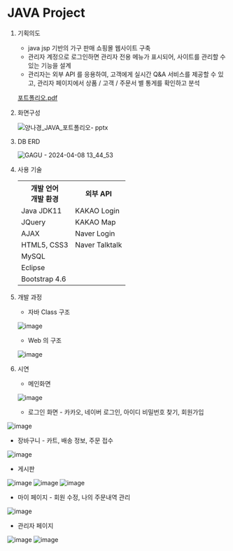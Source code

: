 # JAVA Project 
1. 기획의도  
   - java jsp 기반의 가구 판매 쇼핑몰 웹사이트 구축 
   - 관리자 계정으로 로그인하면 관리자 전용 메뉴가 표시되어, 사이트를 관리할 수 있는 기능을 설계 
   - 관리자는 외부 API 를 응용하여, 고객에게 실시간 Q&A 서비스를 제공할 수 있고, 관리자 페이지에서 상품 / 고객 / 주문서 별 통게를 확인하고 분석 
   
   [포트폴리오.pdf](https://github.com/user-attachments/files/16082582/_.pdf) 

2. 화면구성
 
   ![양나경_JAVA_포트폴리오- pptx](https://github.com/nagyng/shoppingmall/assets/159399610/55b00f0f-7765-4d6b-8fc1-49db8c8e2005)

     
3. DB ERD

   ![GAGU - 2024-04-08 13_44_53](https://github.com/nagyng/shoppingmall/assets/159399610/f828bc76-30b2-453b-909c-263acc109399)

4. 사용 기술
   <table> 
      <tr>
         <th>개발 언어<br>개발 환경</th>
         <th>외부 API</th>
      </tr>
      <tr>
         <td>Java JDK11</td>
         <td>KAKAO Login</td>
      </tr>
      <tr>
         <td>JQuery</td>
         <td>KAKAO Map</td>
      </tr>
      <tr>
         <td>AJAX</td>
         <td>Naver Login</td>
      </tr>
      <tr>
         <td>HTML5, CSS3</td>
         <td>Naver Talktalk</td>
      </tr>
      <tr>
         <td colspan="2">MySQL</td>
      </tr>
      <tr>
         <td colspan="2">Eclipse</td>
      </tr>
      <tr>
         <td colspan="2">Bootstrap 4.6</td>
      </tr>
   </table> 
   
5. 개발 과정
   - 자바 Class 구조 <br>

   ![image](https://github.com/nagyng/shoppingmall/assets/159399610/ce361005-fbad-4dc9-ad53-6146d6378ab5)
   - Web 의 구조 <br>
   
    ![image](https://github.com/nagyng/shoppingmall/assets/159399610/c9b28ee4-d9c1-41d3-aabe-02321239c385)


6. 시연
   - 메인화면 <br> 

   ![image](https://github.com/nagyng/shoppingmall/assets/159399610/1cee1c19-d929-4574-9183-379d4bcd9835)

   - 로그인 화면 - 카카오, 네이버 로그인, 아이디 비밀번호 찾기, 회원가입<br>

  ![image](https://github.com/nagyng/shoppingmall/assets/159399610/e9849461-f689-4bc6-bc0d-699116a09f91)

   - 장바구니 - 카트, 배송 정보, 주문 접수

   ![image](https://github.com/nagyng/shoppingmall/assets/159399610/3442ad57-c855-43e7-84b5-6f573b7e2617)

   - 게시판 <br>

  ![image](https://github.com/nagyng/shoppingmall/assets/159399610/885cb0d6-5f3f-44f0-b488-c4e8afac49cc)
  ![image](https://github.com/nagyng/shoppingmall/assets/159399610/8793250c-e076-42f4-a82a-8d15711a893f)
![image](https://github.com/nagyng/shoppingmall/assets/159399610/d32adf27-5bf1-4627-8129-3c2b6cc252a3)

   - 마이 페이지 - 회원 수정, 나의 주문내역 관리<br>

![image](https://github.com/nagyng/shoppingmall/assets/159399610/9ae0fe30-897e-4c59-a8a1-9da02591b17d)


   - 관리자 페이지 <br>

  ![image](https://github.com/nagyng/shoppingmall/assets/159399610/c903c68c-53c8-4449-b775-85339ee6b0ed)
   ![image](https://github.com/nagyng/shoppingmall/assets/159399610/eba4bcae-9ac2-4cae-87a3-91359a834a8d)



